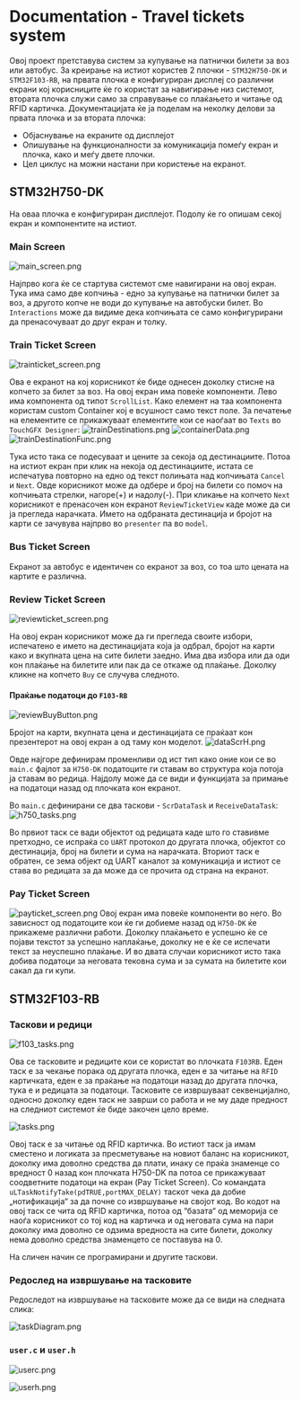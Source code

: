 # Documentation - Travel tickets system
Овој проект претставува систем за купување на патнички билети за воз или автобус. За креирање на истиот користев 2 плочки - `STM32H750-DK` и `STM32F103-RB`, на првата плочка е конфигуриран дисплеј со различни екрани кој корисниците ќе го користат за навигирање низ системот, втората плочка служи само за справување со плаќањето и читање од RFID картичка.
Документацијата ќе ја поделам на неколку делови  за првата плочка и за втората плочка:
- Објаснување на екраните од дисплејот
- Опишување на функционалности за комуникација помеѓу екран и плочка, како и меѓу двете плочки.
- Цел циклус на можни настани при користење на екранот.

## STM32H750-DK
На оваа плочка е конфигуриран дисплејот. Подолу ќе го опишам секој екран и компонентите на истиот.
### Main Screen
![main_screen.png](assets/main_screen.png)

Најпрво кога ќе се стартува системот сме навигирани на овој екран. Тука има само две копчиња - едно за купување на патнички билет за воз, а другото копче не води до купување на автобуски билет. Во `Interactions` може да видиме дека копчињата се само конфигурирани да пренасочуваат до друг екран и толку. 
### Train Ticket Screen
![trainticket_screen.png](assets/trainticket_screen.png)

Ова е екранот на кој корисникот ќе биде однесен доколку стисне на копчето за билет за воз. На овој екран има повеќе компоненти. Лево има компонента од типот `ScrollList`. Како елемент на таа компонента користам custom Container кој е всушност само текст поле. За печатење на елементите се прикажуваат елементите кои се наоѓаат во `Texts` во `TouchGFX Designer`:
![trainDestinations.png](assets/trainDestinations.png)
![containerData.png](assets/containerData.png)
![trainDestinationFunc.png](assets/trainDestinationFunc.png)

Тука исто така се подесуваат и цените за секоја од дестинациите. Потоа на истиот екран при клик на некоја од дестинациите, истата се испечатува повторно на едно од текст полињата над копчињата `Cancel` и `Next`. Овде корисникот може да одбере и број на билети со помоч на копчињата стрелки, нагоре(+) и надолу(-).
При кликање на копчето `Next` корисникот е пренасочен кон екранот `ReviewTicketView` каде може да си ја прегледа нарачката. Името на одбраната дестинација и бројот на карти се зачувува најпрво во `presenter` па во `model`. 
### Bus Ticket Screen
Екранот за автобус е идентичен со екранот за воз, со тоа што цената на картите е различна. 
### Review Ticket Screen
![reviewticket_screen.png](assets/reviewticket_screen.png)

На овој екран корисникот може да ги прегледа своите избори, испечатено е името на дестинацијата која ја одбрал, бројот на карти како и вкупната цена на сите билети заедно. Има два избора или да оди кон плаќање на билетите или пак да се откаже од плаќање. Доколку кликне на копчето `Buy` се случува следното.
#### Праќање податоци до `F103-RB`
![reviewBuyButton.png](assets/reviewBuyButton.png)

Бројот на карти, вкупната цена и дестинацијата се праќаат кон презентерот на овој екран а од таму кон моделот. 
![dataScrH.png](assets/dataScrH.png)

Овде најгоре дефинирам променливи од ист тип како оние кои се во `main.c` фајлот за `H750-DK` податоците ги ставам во структура која потоја ја ставам во редица.
Најдолу може да се види и функцијата за примање на податоци назад од плочката кон екранот.

Во `main.c` дефинирани се два таскови - `ScrDataTask` и `ReceiveDataTask`:
![h750_tasks.png](assets/h750_tasks.png)

Во првиот таск се вади објектот од редицата каде што го ставивме претходно, се испраќа со `UART` протокол до другата плочка, објектот со дестинација, број на билети и сума на нарачката.
Вториот таск е обратен, се зема објект од UART каналот за комуникација и истиот се става во редицата за да може да се прочита од страна на екранот.
### Pay Ticket Screen
![payticket_screen.png](assets/payticket_screen.png)
Овој екран има повеќе компоненти во него. Во зависност од податоците кои ќе ги добиеме назад од `H750-DK` ќе прикажеме различни работи. Доколку плаќањето е успешно ќе се појави текстот за успешно наплаќање, доколку не е ќе се испечати текст за неуспешно плаќање. И во двата случаи корисникот исто така добива податоци за неговата тековна сума и за сумата на билетите кои сакал да ги купи.
## STM32F103-RB
### Таскови и редици
![f103_tasks.png](assets/f103_tasks.png)

Ова се тасковите и редиците кои се користат во плочката `F103RB`. Еден таск е за чекање порака од другата плочка, еден е за читање на `RFID` картичката, еден е за праќање на податоци назад до другата плочка, тука е и редицата за податоци. Тасковите се извршуваат секвенцијално, односно доколку еден таск не заврши со работа и не му даде предност на следниот системот ќе биде закочен цело време.

![tasks.png](assets/tasks.png)

Овој таск е за читање од RFID картичка. Во истиот таск ја имам сместено и логиката за пресметување на новиот баланс на корисникот, доколку има доволно средства да плати, инаку се праќа знаменце со вредност 0 назад кон плочката H750-DK па потоа се прикажуваат соодветните податоци на екран (Pay Ticket Screen).
Со командата `uLTaskNotifyTake(pdTRUE,portMAX_DELAY)` таскот чека да добие „нотификација“ за да почне со извршување на својот код. Во кодот на овој таск се чита од RFID картичка, потоа од “базата“ од меморија се наоѓа корисникот со тој код на картичка и од неговата сума на пари доколку има доволно се одзима вредноста на сите билети, доколку нема доволно средства знаменцето се поставува на 0.

На сличен начин се програмирани и другите таскови.

### Редослед на извршување на тасковите
Редоследот на извршување на тасковите може да се види на следната слика:

![taskDiagram.png](assets/taskDiagram.png)

### `user.c` и `user.h`
![userc.png](assets/userc.png)

![userh.png](assets/userh.png)
